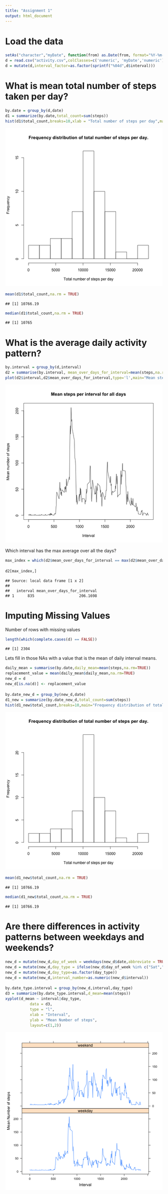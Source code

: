 ```yaml
---
title: "Assignment 1"
output: html_document
---
```


Load the data
=============




```r
setAs("character","myDate", function(from) as.Date(from, format="%Y-%m-%d") )
d = read.csv("activity.csv",colClasses=c('numeric', 'myDate','numeric'))
d = mutate(d,interval_factor=as.factor(sprintf("%04d",d$interval)))
```


What is mean total number of steps taken per day?
=================================================


```r
by.date = group_by(d,date)
d1 = summarize(by.date,total_count=sum(steps))
hist(d1$total_count,breaks=10,xlab = "Total number of steps per day",main="Frequency distribution of total number of steps per day.")
```

![plot of chunk unnamed-chunk-3](figure/unnamed-chunk-3-1.png) 

```r
mean(d1$total_count,na.rm = TRUE)
```

```
## [1] 10766.19
```

```r
median(d1$total_count,na.rm = TRUE)
```

```
## [1] 10765
```

What is the average daily activity pattern?
===========================================


```r
by.interval = group_by(d,interval)
d2 = summarise(by.interval, mean_over_days_for_interval=mean(steps,na.rm=TRUE))
plot(d2$interval,d2$mean_over_days_for_interval,type='l',main="Mean steps per interval for all days",xlab="Interval",ylab="Mean number of steps")
```

![plot of chunk unnamed-chunk-4](figure/unnamed-chunk-4-1.png) 

Which interval has the max average over all the days?


```r
max_index = which(d2$mean_over_days_for_interval == max(d2$mean_over_days_for_interval))

d2[max_index,]
```

```
## Source: local data frame [1 x 2]
## 
##   interval mean_over_days_for_interval
## 1      835                    206.1698
```

Imputing Missing Values
=======================

Number of rows with missing values


```r
length(which(complete.cases(d) == FALSE))
```

```
## [1] 2304
```

Lets fill in those NAs with a value that is the mean of daily interval means.


```r
daily_mean = summarise(by.date,daily_mean=mean(steps,na.rm=TRUE))
replacement_value = mean(daily_mean$daily_mean,na.rm=TRUE)
new_d = d
new_d[is.na(d)] <- replacement_value

by.date_new_d = group_by(new_d,date)
d1_new = summarize(by.date_new_d,total_count=sum(steps))
hist(d1_new$total_count,breaks=10,main="Frequency distribution of total number of steps per day.",xlab = "Total number of steps per day")
```

![plot of chunk unnamed-chunk-7](figure/unnamed-chunk-7-1.png) 

```r
mean(d1_new$total_count,na.rm = TRUE)
```

```
## [1] 10766.19
```

```r
median(d1_new$total_count,na.rm = TRUE)
```

```
## [1] 10766.19
```

Are there differences in activity patterns between weekdays and weekends?
=========================================================================


```r
new_d = mutate(new_d,day_of_week = weekdays(new_d$date,abbreviate = TRUE))
new_d = mutate(new_d,day_type = ifelse(new_d$day_of_week %in% c("Sat","Sun"),"weekend","weekday"))
new_d = mutate(new_d,day_type=as.factor(day_type))
new_d = mutate(new_d,interval_number=as.numeric(new_d$interval))

by.date_type.interval = group_by(new_d,interval,day_type)
d3 = summarize(by.date_type.interval,d_mean=mean(steps))
xyplot(d_mean ~ interval|day_type, 
           data = d3,
           type = "l",
           xlab = "Interval",
           ylab = "Mean Number of steps",
           layout=c(1,2))
```

![plot of chunk unnamed-chunk-8](figure/unnamed-chunk-8-1.png) 
